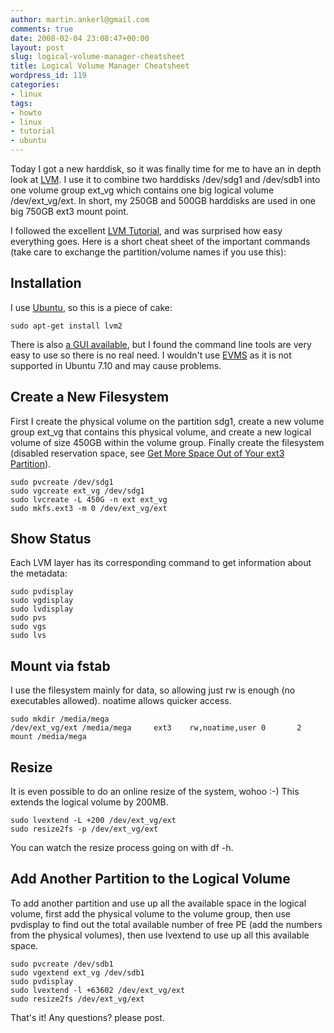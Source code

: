 ```yaml
---
author: martin.ankerl@gmail.com
comments: true
date: 2008-02-04 23:08:47+00:00
layout: post
slug: logical-volume-manager-cheatsheet
title: Logical Volume Manager Cheatsheet
wordpress_id: 119
categories:
- linux
tags:
- howto
- linux
- tutorial
- ubuntu
---
```


Today I got a new harddisk, so it was finally time for me to have an in depth look at [LVM](http://sources.redhat.com/lvm2/). I use it to combine two harddisks /dev/sdg1 and /dev/sdb1 into one volume group ext_vg which contains one big logical volume /dev/ext_vg/ext. In short, my 250GB and 500GB harddisks are used in one big 750GB ext3 mount point.

I followed the excellent [LVM Tutorial](http://www.linuxconfig.org/Linux_lvm_-_Logical_Volume_Manager), and was surprised how easy everything goes. Here is a short cheat sheet of the important commands (take care to exchange the partition/volume names if you use this):



## Installation


I use [Ubuntu](http://www.ubuntu.com/), so this is a piece of cake: 
    
    sudo apt-get install lvm2


There is also [a GUI available](http://ubuntuforums.org/showthread.php?t=216117), but I found the command line tools are very easy to use so there is no real need. I wouldn't use [EVMS](https://wiki.ubuntu.com/Evms) as it is not supported in Ubuntu 7.10 and may cause problems.





## Create a New Filesystem


First I create the physical volume on the partition sdg1, create a new volume group ext_vg that contains this physical volume, and create a new logical volume of size 450GB within the volume group. Finally create the filesystem (disabled reservation space, see [Get More Space Out of Your ext3 Partition](http://martin.ankerl.com/2008/01/12/get-more-space-out-of-your-ext3-partition/)). 
    
    sudo pvcreate /dev/sdg1
    sudo vgcreate ext_vg /dev/sdg1
    sudo lvcreate -L 450G -n ext ext_vg
    sudo mkfs.ext3 -m 0 /dev/ext_vg/ext





## Show Status


Each LVM layer has its corresponding command to get information about the metadata:
    
    sudo pvdisplay
    sudo vgdisplay
    sudo lvdisplay
    sudo pvs
    sudo vgs
    sudo lvs





## Mount via fstab


I use the filesystem mainly for data, so allowing just rw is enough (no executables allowed). noatime allows quicker access. 
    
    sudo mkdir /media/mega
    /dev/ext_vg/ext /media/mega     ext3    rw,noatime,user 0       2
    mount /media/mega





## Resize


It is even possible to do an online resize of the system, wohoo :-) This extends the logical volume by 200MB. 
    
    sudo lvextend -L +200 /dev/ext_vg/ext
    sudo resize2fs -p /dev/ext_vg/ext

You can watch the resize process going on with df -h.





## Add Another Partition to the Logical Volume


To add another partition and use up all the available space in the logical volume, first add the physical volume to the volume group, then use pvdisplay to find out the total available number of free PE (add the numbers from the physical volumes), then use lvextend to use up all this available space. 
    
    sudo pvcreate /dev/sdb1
    sudo vgextend ext_vg /dev/sdb1
    sudo pvdisplay
    sudo lvextend -l +63602 /dev/ext_vg/ext
    sudo resize2fs /dev/ext_vg/ext




That's it! Any questions? please post.
